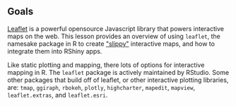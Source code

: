 ---
---

## Goals

[Leaflet](http://leafletjs.com/) is a powerful opensource Javascript library that powers interactive maps on the web. This lesson provides an overview of using `leaflet`, the namesake package in R to create ["slippy"](https://www.planet.com/docs/guides/slippy-maps/) interactive maps, and how to integrate them into RShiny apps. 

Like static plotting and mapping, there lots of options for interactive mapping in R. The `leaflet` package is actively maintained by RStudio. Some other packages that build off of leaflet, or other interactive plotting libraries, are: `tmap`, `ggiraph`, `rbokeh`, `plotly`, `highcharter`, `mapedit`, `mapview`, `leaflet.extras`, and `leaflet.esri`.


